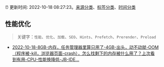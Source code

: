 :alarm_clock: 更新时间: 2022-10-18 08:27:23。[来源分类](../README.md)、[标签分类](../TAGS.md)、[时间分类](../TIMELINE.md)

## 性能优化


> 关键字：`性能`、`优化`、`加载`、`SEO`、`Hints`、`Prefetch`、`Prerender`、`Preload`



- [2022-10-18-8GB-内存，任务管理器里算只用了-4GB-出头，动不动就-OOM（程序被-kill，浏览器页面-crash），怎么找剩下的内存被什么用了？上次看到有用-CPU-性能换降低-JB-IDE...](https://www.v2ex.com/t/887775) 